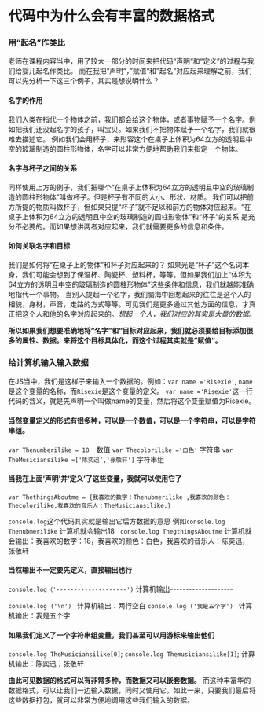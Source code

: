 代码中为什么会有丰富的数据格式
=====
### 用“起名”作类比
老师在课程内容当中，用了较大一部分的时间来把代码“声明“和“定义”的过程与我们给婴儿起名作类比。
而在我把“声明“，”赋值“和”起名“对应起来理解之前，我们可以先分析一下这三个例子，其实是想说明什么？
#### 名字的作用
我们人类在指代一个物体之前，我们都会给这个物体，或者事物赋予一个名字。例如把我们还没起名字的孩子，叫宝贝。如果我们不把物体赋予一个名字，我们就很难去描述它。
例如我们会用杯子，来形容这个在桌子上体积为64立方的透明且中空的玻璃制造的圆柱形物体，名字可以非常方便地帮助我们来指定一个物体。
#### 名字与杯子之间的关系
同样使用上方的例子，我们把哪个“在桌子上体积为64立方的透明且中空的玻璃制造的圆柱形物体”叫做杯子。但是杯子有不同的大小、形状、材质。
我们可以把前方所提的物质叫做杯子，但如果只提“杯子”就不足以和前方的物体对应起来。“在桌子上体积为64立方的透明且中空的玻璃制造的圆柱形物体”和“杯子”的关系
是充分不必要的。而如果想讲两者对应起来，我们就需要更多的信息和条件。
#### 如何关联名字和目标
我们是如何将“在桌子上的物体”和杯子对应起来的？
如果光是“杯子”这个名词本身，我们可能会想到了保温杯、陶瓷杯、塑料杯，等等。但如果我们加上“体积为64立方的透明且中空的玻璃制造的圆柱形物体”这些条件和信息，我们就越能准确地指代一个事物。
当别人提起一个名字，我们脑海中回想起来的往往是这个人的相貌，身材，声音，走路的方式等等。可见我们是更多通过其他方面的信息，才真正把这个人和他的名字对应起来的。*想起一个人，我们对应的其实是大量的数据。*

**所以如果我们想要准确地将“名字”和“目标对应起来，我们就必须要给目标添加很多的属性、数据。来将这个目标具体化，而这个过程其实就是”赋值“。**

### 给计算机输入输入数据
在JS当中，我们是这样子来输入一个数据的。例如：`var name ='Risexie'`, `name`是这个变量的名称，而`Risexie`是这个变量的定义。
`var name ='Risexie'`这一行代码的含义，就是先声明一个叫做name的变量，然后将这个变量赋值为Risexie。

#### 当然变量定义的形式有很多种，可以是一个数值，可以是一个字符串，可以是字符串组。
`var Thenumberilike = 18 `  数值
`var Thecolorilike ='白色'` 字符串
`var TheMusiciansilike =['陈奕迅‘,'张敬轩']` 字符串组

#### 当我在上面‘声明’并‘定义’了这些变量，我就可以使用它了
`var ThethingsAboutme = {我喜欢的数字：Thenubmerilike ,我喜欢的颜色：Thecolorilike,我喜欢的音乐人：TheMusiciansilike,}`

`console.log`这个代码其实就是输出它后方数据的意思
例如`console.log Thenubmerilike` 
    计算机就会输出18
   `console.log ThegthingsAboutme`
    计算机就会输出：我喜欢的数字：18，我喜欢的颜色：白色，我喜欢的音乐人：陈奕迅，张敬轩

#### 当然输出不一定要先定义，直接输出也行
`console.log（'--------------------')`
计算机输出--------------------

`console.log ('\n') ` 
计算机输出：两行空白
`console.log ('我是五个字') `
计算机输出：我是五个字

#### 如果我们定义了一个字符串组变量，我们甚至可以用游标来输出他们
`console.log TheMusiciansilike[0]`;
`console.log Themusiciansilike[1]`;
计算机输出：陈奕迅；张敬轩

**由此可见数据的格式可以有非常多种，而数据又可以嵌套数据。**
而这种丰富华的数据格式，可以让我们一边输入数据，同时又使用它。如此一来，只要我们最后将这些数据打包，就可以非常方便地调用这些我们输入的数据。
    









